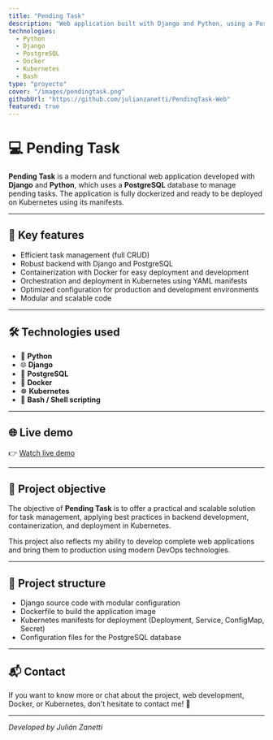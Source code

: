 ```yaml
---
title: "Pending Task"
description: "Web application built with Django and Python, using a PostgreSQL database. Fully dockerized and deployed with Kubernetes manifests."
technologies:
  - Python
  - Django
  - PostgreSQL
  - Docker
  - Kubernetes
  - Bash
type: "proyecto"
cover: "/images/pendingtask.png"
githubUrl: "https://github.com/julianzanetti/PendingTask-Web"
featured: true
---
```


# 💻 Pending Task

**Pending Task** is a modern and functional web application developed with **Django** and **Python**, which uses a **PostgreSQL** database to manage pending tasks. The application is fully dockerized and ready to be deployed on Kubernetes using its manifests.

---

## 🚀 Key features

- Efficient task management (full CRUD)
- Robust backend with Django and PostgreSQL
- Containerization with Docker for easy deployment and development
- Orchestration and deployment in Kubernetes using YAML manifests
- Optimized configuration for production and development environments
- Modular and scalable code  

---

## 🛠 Technologies used

- 🐍 **Python**
- 🌐 **Django**
- 🐘 **PostgreSQL**
- 🐳 **Docker**
- ☸️ **Kubernetes**
- 🐚 **Bash / Shell scripting** 

---

## 🌐 Live demo

👉 [Watch live demo](https://pendingtask.julianzanetti-lab.com/)

---

## 🎯 Project objective

The objective of **Pending Task** is to offer a practical and scalable solution for task management, applying best practices in backend development, containerization, and deployment in Kubernetes.

This project also reflects my ability to develop complete web applications and bring them to production using modern DevOps technologies.

---

## 📂 Project structure

- Django source code with modular configuration
- Dockerfile to build the application image
- Kubernetes manifests for deployment (Deployment, Service, ConfigMap, Secret)
- Configuration files for the PostgreSQL database  

---

## 📬 Contact

If you want to know more or chat about the project, web development, Docker, or Kubernetes, don't hesitate to contact me! 💬

---

*Developed by Julián Zanetti*